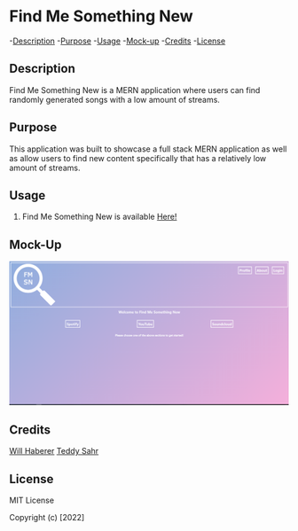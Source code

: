 # Find Me Something New

-[Description](#description) -[Purpose](#purpose) -[Usage](#usage) -[Mock-up](#) -[Credits](#credits) -[License](#license)

## Description

Find Me Something New is a MERN application where users can find randomly generated songs with a low amount of streams.

## Purpose

This application was built to showcase a full stack MERN application as well as allow users to find new content specifically that has a relatively low amount of streams.

## Usage

1. Find Me Something New is available <a href="https://fmsn.herokuapp.com/" target="_blank">Here!</a>

## Mock-Up

<img src="./assets/homePage.png" alt="Home-Page" >

## Credits

<a href="https://github.com/willhaberer" target="_blank">Will Haberer</a>
<a href="https://github.com/teddysahr" target="_blank">Teddy Sahr</a>

## License

MIT License

Copyright (c) [2022]
